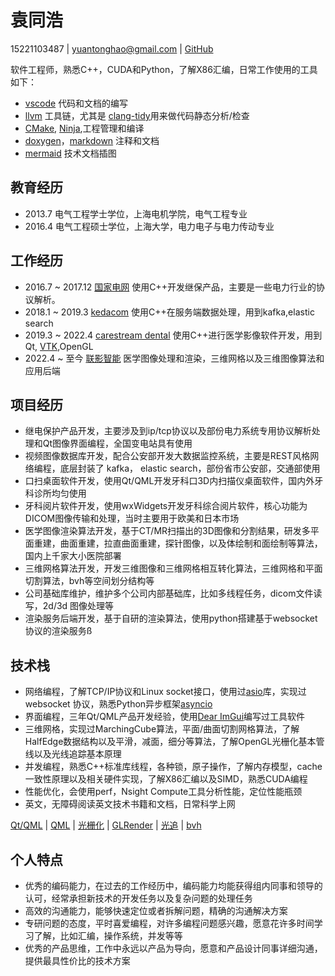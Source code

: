 # 袁同浩

15221103487  |  [yuantonghao@gmail.com](mailto:yuantonghao@gmail.com) | [GitHub](https://github.com/maidamai0)

软件工程师，熟悉C++，CUDA和Python，了解X86汇编，日常工作使用的工具如下：

* [vscode](https://code.visualstudio.com/) 代码和文档的编写
* [llvm](https://llvm.org/) 工具链，尤其是 [clang-tidy](https://clang.llvm.org/extra/clang-tidy/)用来做代码静态分析/检查
* [CMake](https://cmake.org/), [Ninja](https://ninja-build.org/),工程管理和编译
* [doxygen](https://www.doxygen.nl/index.html)，[markdown](https://www.markdownguide.org/) 注释和文档
* [mermaid](https://mermaid.js.org/intro/) 技术文档插图

## 教育经历

* 2013.7 电气工程学士学位，上海电机学院，电气工程专业
* 2016.4 电气工程硕士学位，上海大学，电力电子与电力传动专业

## 工作经历

* 2016.7 ~ 2017.12 [国家电网](http://www.sgcc.com.cn/) 使用C++开发继保产品，主要是一些电力行业的协议解析。
* 2018.1 ~ 2019.3 [kedacom](https://www.kedacom.com/cn/) 使用C++在服务端数据处理，用到kafka,elastic search
* 2019.3 ~ 2022.4 [carestream dental](https://www.carestreamdental.com/en-us) 使用C++进行医学影像软件开发，用到Qt, [VTK](https://vtk.org/),OpenGL
* 2022.4 ~ 至今 [联影智能](https://www.uii-ai.com/) 医学图像处理和渲染，三维网格以及三维图像算法和应用后端

## 项目经历

* 继电保护产品开发，主要涉及到ip/tcp协议以及部份电力系统专用协议解析处理和Qt图像界面编程，全国变电站具有使用
* 视频图像数据库开发，配合公安部开发大数据监控系统，主要是REST风格网络编程，底层封装了 kafka， elastic search，部份省市公安部，交通部使用
* 口扫桌面软件开发，使用Qt/QML开发牙科口3D内扫描仪桌面软件，国内外牙科诊所均匀使用
* 牙科阅片软件开发，使用wxWidgets开发牙科综合阅片软件，核心功能为DICOM图像传输和处理，当时主要用于欧美和日本市场
* 医学图像渲染算法开发，基于CT/MR扫描出的3D图像和分割结果，研发多平面重建，曲面重建，拉直曲面重建，探针图像，以及体绘制和面绘制等算法，国内上千家大小医院部署
* 三维网格算法开发，开发三维图像和三维网格相互转化算法，三维网格和平面切割算法，bvh等空间划分结构等
* 公司基础库维护，维护多个公司内部基础库，比如多线程任务，dicom文件读写，2d/3d 图像处理等
* 渲染服务后端开发，基于自研的渲染算法，使用python搭建基于websocket协议的渲染服务ß

## 技术栈

* 网络编程，了解TCP/IP协议和Linux socket接口，使用过[asio](https://think-async.com/Asio/)库，实现过 websocket 协议，熟悉Python异步框架[asyncio](https://docs.python.org/3/library/asyncio.html)
* 界面编程，三年Qt/QML产品开发经验，使用[Dear ImGui](https://github.com/ocornut/imgui)编写过工具软件
* 三维网格，实现过MarchingCube算法，平面/曲面切割网格算法，了解HalfEdge数据结构以及平滑，减面，细分等算法，了解OpenGL光栅化基本管线以及光线追踪基本原理
* 并发编程，熟悉C++标准库线程，各种锁，原子操作，了解内存模型，cache一致性原理以及相关硬件实现，了解X86汇编以及SIMD，熟悉CUDA编程
* 性能优化，会使用perf，Nsight Compute工具分析性能，定位性能瓶颈
* 英文，无障碍阅读英文技术书籍和文档，日常科学上网

[Qt/QML](https://github.com/maidamai0/QuickUIKit) | [QML](https://github.com/maidamai0/QtQuickDemo) | [光栅化](https://github.com/maidamai0/tinyrender) | [GLRender]((https://github.com/maidamai0/GLRender)) | [光追](https://github.com/maidamai0/ray_tracing_in_one_weekend) | [bvh](https://github.com/maidamai0/bvh)

## 个人特点

* 优秀的编码能力，在过去的工作经历中，编码能力均能获得组内同事和领导的认可，经常承担新技术的开发任务以及复杂问题的处理任务
* 高效的沟通能力，能够快速定位或者拆解问题，精确的沟通解决方案
* 专研问题的态度，平时喜爱编程，对许多编程问题感兴趣，愿意花许多时间学习了解，比如汇编，操作系统，并发等等
* 优秀的产品思维，工作中永远以产品为导向，愿意和产品设计同事详细沟通，提供最具性价比的技术方案
